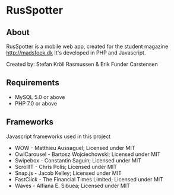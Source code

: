 # RusSpotter

## About
RusSpotter is a mobile web app, created for the student magazine http://madsfoek.dk
It's developed in PHP and Javascript.

Created by:
Stefan Kröll Rasmussen & Erik Funder Carstensen

## Requirements
- MySQL 5.0 or above
- PHP 7.0 or above

## Frameworks
Javascript frameworks used in this project

- WOW - Matthieu Aussaguel; Licensed under MIT
- OwlCarousel - Bartosz Wojciechowski; Licensed under MIT
- Swipebox - Constantin Saguin; Licensed under MIT
- ScrollIT - Chris Polis; Licensed under MIT
- Snap.js - Jacob Kelley; Licensed under MIT
- FastClick - The Financial Times Limited; Licensed under MIT
- Waves - Alfiana E. Sibuea; Licensed under MIT
